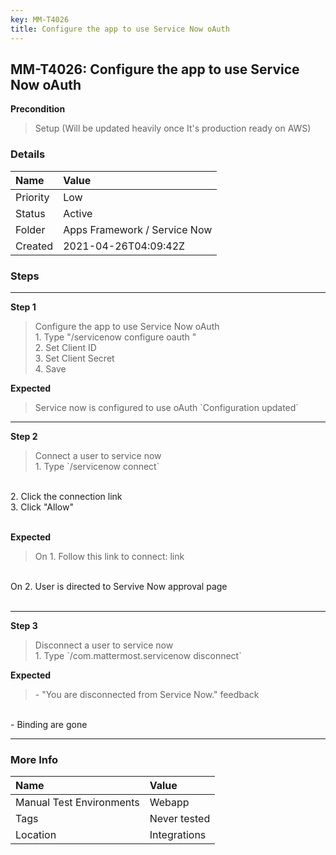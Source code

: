 ```yaml
---
key: MM-T4026
title: Configure the app to use Service Now oAuth
---
```


## MM-T4026: Configure the app to use Service Now oAuth

**Precondition**

> <article>Setup (Will be updated heavily once It's production ready on AWS)</article>

### Details

| Name     | Value                        |
| :------- | :--------------------------- |
| Priority | Low                          |
| Status   | Active                       |
| Folder   | Apps Framework / Service Now |
| Created  | 2021-04-26T04:09:42Z         |

### Steps

<hr/>

**Step 1**

> <article>Configure the app to use Service Now oAuth<br>1. Type "/servicenow configure oauth "<br>2. Set Client ID<br>3. Set Client Secret<br>4. Save</article>

**Expected**

> <article>Service now is configured to use oAuth `Configuration updated`</article>

<hr/>

**Step 2**

> <article>Connect a user to service now<br>1. Type `/servicenow connect`

<br>2. Click the connection link
<br>3. Click "Allow"<br><br></article>

**Expected**

> <article>On 1. Follow this link to connect: link

<br>On 2. User is directed to Servive Now approval page<br><br></article>

<hr/>

**Step 3**

> <article>Disconnect a user to service now<br>1. Type `/com.mattermost.servicenow disconnect`</article>

**Expected**

> <article>- "You are disconnected from Service Now." feedback

<br>- Binding are gone</article>

<hr/>

### More Info

| Name                     | Value        |
| :----------------------- | :----------- |
| Manual Test Environments | Webapp       |
| Tags                     | Never tested |
| Location                 | Integrations |
